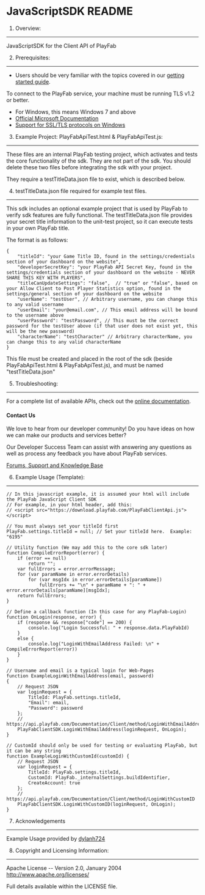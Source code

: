 JavaScriptSDK README
========
1. Overview:
----
JavaScriptSDK for the Client API of PlayFab


2. Prerequisites:
----
* Users should be very familiar with the topics covered in our [getting started guide](https://playfab.com/docs/getting-started-with-playfab/).

To connect to the PlayFab service, your machine must be running TLS v1.2 or better.
* For Windows, this means Windows 7 and above
* [Official Microsoft Documentation](https://msdn.microsoft.com/en-us/library/windows/desktop/aa380516%28v=vs.85%29.aspx)
* [Support for SSL/TLS protocols on Windows](http://blogs.msdn.com/b/kaushal/archive/2011/10/02/support-for-ssl-tls-protocols-on-windows.aspx)


3. Example Project: PlayFabApiTest.html & PlayFabApiTest.js:
----

These files are an internal PlayFab testing project, which activates and tests the core functionality of the sdk.  They are not part of the sdk.  You should delete these two files before integrating the sdk with your project.

They require a testTitleData.json file to exist, which is described below.


4. testTitleData.json file required for example test files.
----

This sdk includes an optional example project that is used by PlayFab to verify sdk features are fully functional.  The testTitleData.json file provides your secret title information to the unit-test project, so it can execute tests in your own PlayFab title.

The format is as follows:

    {
    	"titleId": "your Game Title ID, found in the settings/credentials section of your dashboard on the website",
    	"developerSecretKey": "your PlayFab API Secret Key, found in the settings/credentials section of your dashboard on the website - NEVER SHARE THIS KEY WITH PLAYERS",
    	"titleCanUpdateSettings": "false",  // "true" or "false", based on your Allow Client to Post Player Statistics option, found in the settings/general section of your dashboard on the website
    	"userName": "testUser", // Arbitrary username, you can change this to any valid username
    	"userEmail": "your@email.com", // This email address will be bound to the username above
    	"userPassword": "testPassword", // This must be the correct password for the testUser above (if that user does not exist yet, this will be the new password)
    	"characterName": "testCharacter" // Arbitrary characterName, you can change this to any valid characterName
    }

This file must be created and placed in the root of the sdk (beside PlayFabApiTest.html & PlayFabApiTest.js), and must be named "testTitleData.json"


5. Troubleshooting:
----
For a complete list of available APIs, check out the [online documentation](http://api.playfab.com/Documentation/).

#### Contact Us
We love to hear from our developer community!
Do you have ideas on how we can make our products and services better?

Our Developer Success Team can assist with answering any questions as well as process any feedback you have about PlayFab services.

[Forums, Support and Knowledge Base](https://community.playfab.com/hc/en-us)

6. Example Usage (Template):
----

```
// In this javascript example, it is assumed your html will include the PlayFab JavaScript Client SDK
// For example, in your html header, add this:
// <script src="https://download.playfab.com/PlayFabClientApi.js"></script>

// You must always set your titleId first
PlayFab.settings.titleId = null; // Set your titleId here.  Example: "6195"

// Utility function (We may add this to the core sdk later)
function CompileErrorReport(error) {
    if (error == null)
        return "";
    var fullErrors = error.errorMessage;
    for (var paramName in error.errorDetails)
        for (var msgIdx in error.errorDetails[paramName])
            fullErrors += "\n" + paramName + ": " + error.errorDetails[paramName][msgIdx];
    return fullErrors;
}

// Define a callback function (In this case for any PlayFab-Login)
function OnLogin(response, error) {
    if (response && response["code"] == 200) {
        console.log("Login Successful: " + response.data.PlayFabId)
    }
    else {
        console.log("LoginWithEmailAddress Failed: \n" + CompileErrorReport(error))
    }
}

// Username and email is a typical login for Web-Pages
function ExampleLoginWithEmailAddress(email, password)
{
    // Request JSON
    var loginRequest = {
        TitleId: PlayFab.settings.titleId,
        "Email": email,
        "Password": password
    };
    // https://api.playfab.com/Documentation/Client/method/LoginWithEmailAddress
    PlayFabClientSDK.LoginWithEmailAddress(loginRequest, OnLogin);
}

// CustomId should only be used for testing or evaluating PlayFab, but it can be any string
function ExampleLoginWithCustomId(customId) {
    // Request JSON
    var loginRequest = {
        TitleId: PlayFab.settings.titleId,
        CustomId: PlayFab._internalSettings.buildIdentifier,
        CreateAccount: true
    };
    // https://api.playfab.com/Documentation/Client/method/LoginWithCustomID
    PlayFabClientSDK.LoginWithCustomID(loginRequest, OnLogin);
}
```


7. Acknowledgements
----
  Example Usage provided by [dylanh724](https://www.github.com/dylanh724)


8. Copyright and Licensing Information:
----
  Apache License --
  Version 2.0, January 2004
  http://www.apache.org/licenses/

  Full details available within the LICENSE file.
